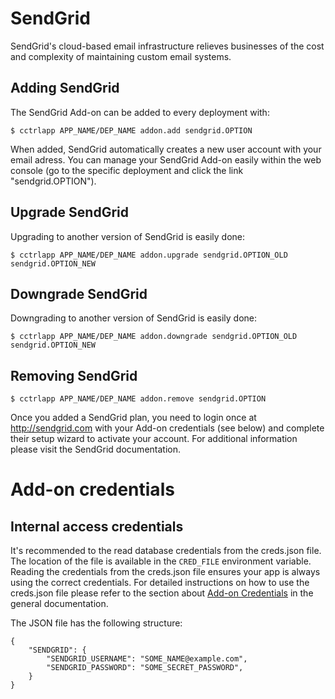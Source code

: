 # SendGrid

SendGrid's cloud-based email infrastructure relieves businesses of the cost and complexity of maintaining custom email systems.

## Adding SendGrid

The SendGrid Add-on can be added to every deployment with:

~~~
$ cctrlapp APP_NAME/DEP_NAME addon.add sendgrid.OPTION
~~~

When added, SendGrid automatically creates a new user account with your email adress. You can manage your SendGrid Add-on easily within the web console (go to the specific deployment and click the link "sendgrid.OPTION").

## Upgrade SendGrid

Upgrading to another version of SendGrid is easily done:

~~~
$ cctrlapp APP_NAME/DEP_NAME addon.upgrade sendgrid.OPTION_OLD sendgrid.OPTION_NEW 
~~~

## Downgrade SendGrid

Downgrading to another version of SendGrid is easily done:

~~~
$ cctrlapp APP_NAME/DEP_NAME addon.downgrade sendgrid.OPTION_OLD sendgrid.OPTION_NEW 
~~~

## Removing SendGrid

~~~
$ cctrlapp APP_NAME/DEP_NAME addon.remove sendgrid.OPTION
~~~

Once you added a SendGrid plan, you need to login once at http://sendgrid.com with your Add-on credentials (see below) and complete their setup wizard to activate your account. For additional information please visit the SendGrid documentation.

# Add-on credentials

## Internal access credentials

It's recommended to the read database credentials from the creds.json file. The location of the file is available in the `CRED_FILE` environment variable. Reading the credentials from the creds.json file ensures your app is always using the correct credentials. For detailed instructions on how to use the creds.json file please refer to the section about [Add-on Credentials](https://www.cloudcontrol.com/dev-center/Platform%20Documentation#add-ons) in the general documentation.

The JSON file has the following structure:

~~~
{
    "SENDGRID": {
        "SENDGRID_USERNAME": "SOME_NAME@example.com",
        "SENDGRID_PASSWORD": "SOME_SECRET_PASSWORD",
    }
}
~~~

